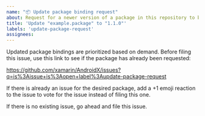 ```yaml
---
name: "📦 Update package binding request"
about: Request for a newer version of a package in this repository to be bound.
title: 'Update "example.package" to "1.1.0"'
labels: 'update-package-request'
assignees: 
---
```


Updated package bindings are prioritized based on demand.  Before filing
this issue, use this link to see if the package has already been requested:

https://github.com/xamarin/AndroidX/issues?q=is%3Aissue+is%3Aopen+label%3Aupdate-package-request

If there is already an issue for the desired package, add a +1 emoji reaction
to the issue to vote for the issue instead of filing this one.

If there is no existing issue, go ahead and file this issue.
